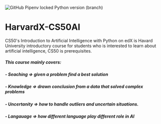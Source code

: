 ![GitHub Pipenv locked Python version (branch)](https://img.shields.io/github/pipenv/locked/python-version/mushahidmehdi/Full-Stack-Web-Application/main)
# HarvardX-CS50AI
CS50's Introduction to Artificial Intelligence with Python on edX is Havard University introductory course for students who is interested to learn about artificial intelligence, CS50 is prerequisites.

##### This course mainly covers:
##### - Seaching => given a problem find a best solution
##### - Knowledge => drawn conclusion from a data that solved complex problems
##### - Uncertanity => how to handle outliers and uncertain situations.
##### - Langauage => how different language play different role in AI


